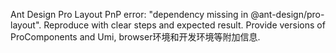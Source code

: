 Ant Design Pro Layout PnP error: "dependency missing in @ant-design/pro-layout". Reproduce with clear steps and expected result. Provide versions of ProComponents and Umi, browser环境和开发环境等附加信息.
